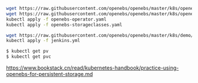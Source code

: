 ```bash
wget https://raw.githubusercontent.com/openebs/openebs/master/k8s/openebs-operator.yaml         # update OPENEBS_IO_LOCALPV_HOSTPATH_DIR
wget https://raw.githubusercontent.com/openebs/openebs/master/k8s/openebs-storageclasses.yaml
kubectl apply -f openebs-operator.yaml
kubectl apply -f openebs-storageclasses.yaml

wget https://raw.githubusercontent.com/openebs/openebs/master/k8s/demo/jenkins/jenkins.yml
kubectl apply -f jenkins.yml

$ kubectl get pv
$ kubectl get pvc
```



https://www.bookstack.cn/read/kubernetes-handbook/practice-using-openebs-for-persistent-storage.md

